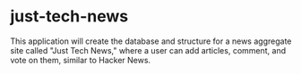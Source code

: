 # just-tech-news
This application will create the database and structure for a news aggregate site called "Just Tech News," where a user can add articles, comment, and vote on them, similar to Hacker News. 
